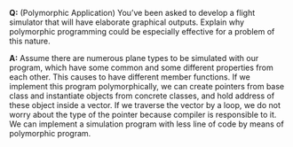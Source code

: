 **Q:** (Polymorphic Application) You’ve been asked to develop a flight simulator that will have elaborate graphical outputs. Explain why polymorphic programming could be especially effective for a problem of this nature.

**A:** Assume there are numerous plane types to be simulated with our program, which have some common and some different properties from each other. This causes to have different member functions. If we implement this program polymorphically, we can create pointers from base class and instantiate objects from concrete classes, and hold address of these object inside a vector. If we traverse the vector by a loop, we do not worry about the type of the pointer because compiler is responsible to it. We can implement a simulation program with less line of code by means of polymorphic program.